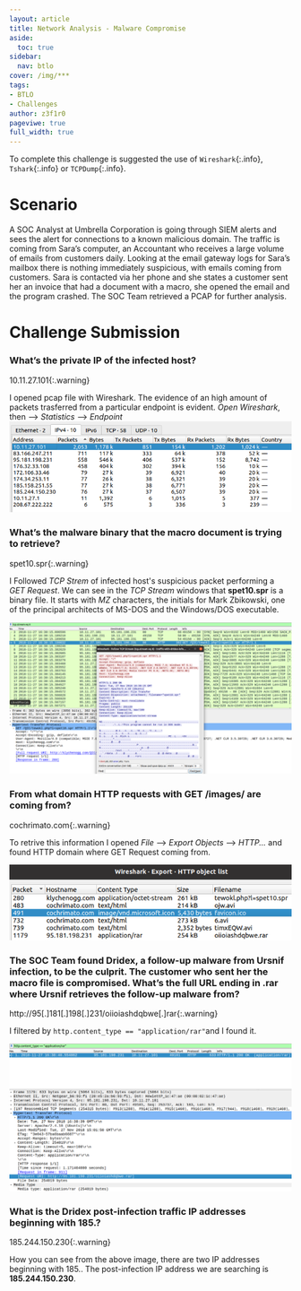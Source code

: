 ```yaml
---
layout: article
title: Network Analysis - Malware Compromise
aside:
  toc: true
sidebar:
  nav: btlo
cover: /img/***
tags:
- BTLO
- Challenges
author: z3f1r0
pageviwe: true
full_width: true
---
```


To complete this challenge is suggested the use of `Wireshark`{:.info}, `Tshark`{:.info} or `TCPDump`{:.info}.

# Scenario
A SOC Analyst at Umbrella Corporation is going through SIEM alerts and sees the alert for connections to a known malicious domain. The traffic is coming from Sara’s computer, an Accountant who receives a large volume of emails from customers daily. Looking at the email gateway logs for Sara’s mailbox there is nothing immediately suspicious, with emails coming from customers. Sara is contacted via her phone and she states a customer sent her an invoice that had a document with a macro, she opened the email and the program crashed. The SOC Team retrieved a PCAP for further analysis.

# Challenge Submission

### What’s the private IP of the infected host?
10.11.27.101{:.warning}

I opened pcap file with Wireshark. 
The evidence of an high amount of packets trasferred from a particular endpoint is evident.
*Open Wireshark*, then --> *Statistics* --> *Endpoint*
![Alt text](https://raw.githubusercontent.com/z3f1r0/z3f1r0.github.io/master/img/network_analysis/1.png)

### What’s the malware binary that the macro document is trying to retrieve?
spet10.spr{:.warning}

I Followed *TCP Strem* of infected host's suspicious packet performing a *GET Request*.
We can see in the *TCP Stream* windows that **spet10.spr** is a binary file. It starts with *MZ* characters, the initials for Mark Zbikowski, one of the principal architects of MS-DOS and the Windows/DOS executable.

![Alt text](https://raw.githubusercontent.com/z3f1r0/z3f1r0.github.io/master/img/network_analysis/2.png)

### From what domain HTTP requests with GET /images/ are coming from?
cochrimato.com{:.warning}

To retrive this information I opened *File* --> *Export Objects* --> *HTTP...* and found HTTP domain where GET Request coming from.

![Alt text](https://raw.githubusercontent.com/z3f1r0/z3f1r0.github.io/master/img/network_analysis/3.png)

### The SOC Team found Dridex, a follow-up malware from Ursnif infection, to be the culprit. The customer who sent her the macro file is compromised. What’s the full URL ending in .rar where Ursnif retrieves the follow-up malware from?
http://95[.]181[.]198[.]231/oiioiashdqbwe[.]rar{:.warning}

I filtered by `http.content_type == "application/rar"`and I found it.

![Alt text](https://raw.githubusercontent.com/z3f1r0/z3f1r0.github.io/master/img/network_analysis/4.png)

### What is the Dridex post-infection traffic IP addresses beginning with 185.?
185.244.150.230{:.warning}

How you can see from the above image, there are two IP addresses beginning with 185.. The post-infection IP address we are searching is **185.244.150.230**.
